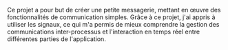 Ce projet a pour but de créer une petite messagerie, mettant en œuvre des fonctionnalités de communication simples. Grâce à ce projet, j'ai appris à utiliser les signaux, ce qui m'a permis de mieux comprendre la gestion des communications inter-processus et l'interaction en temps réel entre différentes parties de l'application.
